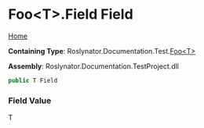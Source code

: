 <a name="_top"></a>

# Foo\<T>\.Field Field

[Home](../../../../../README.md#_top)

**Containing Type**: Roslynator\.Documentation\.Test\.[Foo\<T>](../README.md#_top)

**Assembly**: Roslynator\.Documentation\.TestProject\.dll

```csharp
public T Field
```

### Field Value

T

